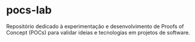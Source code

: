 # pocs-lab
Repositório dedicado à experimentação e desenvolvimento de Proofs of Concept (POCs) para validar ideias e tecnologias em projetos de software.
